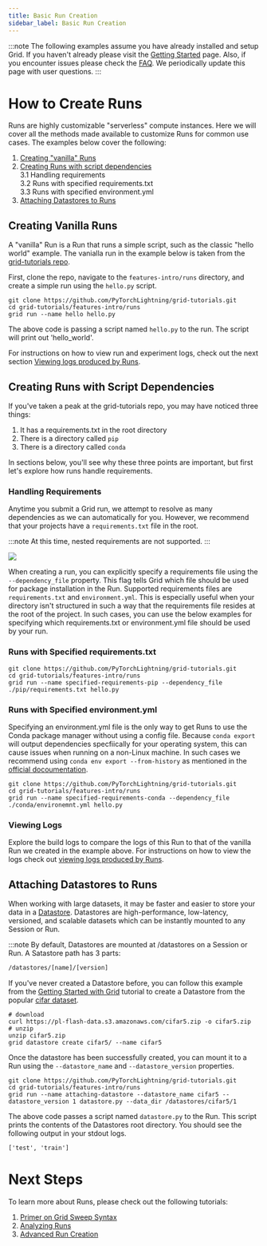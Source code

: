 ```yaml
---
title: Basic Run Creation
sidebar_label: Basic Run Creation
---
```

:::note
The following examples assume you have already installed and setup Grid. If you haven't already please visit the [Getting Started](../../../../getting-started/getting-started-with-grid.md) page.
Also, if you encounter issues please check the [FAQ](../../3_faq.md). We periodically update this page with user questions.
:::

# How to Create Runs
Runs are highly customizable "serverless" compute instances. Here we will cover all the methods made available to customize Runs for common use cases. The examples below cover the following:
1. [Creating "vanilla" Runs](https://docs.grid.ai/features/runs/Creating%20Runs/Basic%20Runs/basic-runs#creating-vanilla-runs)
2. [Creating Runs with script dependencies](https://docs.grid.ai/features/runs/Creating%20Runs/Basic%20Runs/basic-runs#creating-runs-with-script-dependencies)  
  3.1 Handling requirements  
  3.2 Runs with specified requirements.txt  
  3.3 Runs with specified environment.yml
3. [Attaching Datastores to Runs](https://docs.grid.ai/features/runs/Creating%20Runs/Basic%20Runs/basic-runs#attaching-datastores-to-runs)


## Creating Vanilla Runs
A "vanilla" Run is a Run that runs a simple script, such as the classic "hello world" example. The vanialla run in the example below is taken from the [grid-tutorials repo](https://github.com/PyTorchLightning/grid-tutorials/tree/main/features-intro/runs).

First, clone the repo, navigate to the `features-intro/runs` directory, and create a simple run using the `hello.py` script.

```text
git clone https://github.com/PyTorchLightning/grid-tutorials.git
cd grid-tutorials/features-intro/runs
grid run --name hello hello.py
```

The above code is passing a script named `hello.py` to the run. The script will print out 'hello_world'. 

For instructions on how to view run and experiment logs, check out the
next section [Viewing logs produced by Runs](https://docs.grid.ai/features/runs/Analyzing%20Runs/viewing-logs).

## Creating Runs with Script Dependencies
If you've taken a peak at the grid-tutorials repo, you may have noticed three things:
1. It has a requirements.txt in the root directory
2. There is a directory called `pip` 
3. There is a directory called `conda`

In sections below, you'll see why these three points are important, but first let's explore how runs handle requirements.

### Handling Requirements
Anytime you submit a Grid run, we attempt to resolve as many dependencies as we can automatically for you. However, we recommend that your projects have a `requirements.txt` file in the root.

:::note
At this time, nested requirements are not supported.
:::

![](/images/runs/requirements.png)

When creating a run, you can explicitly specify a requirements file using the `--dependency_file` property. This flag tells Grid which file should be used for package installation in the Run. Supported requirements files are `requirements.txt` and `environment.yml`. This is especially useful when your directory isn't structured in such a way that the requirements file resides at the root of the project. In such cases, you can use the below examples for specifying which requirements.txt or environment.yml file should be used by your run. 

### Runs with Specified requirements.txt

```text
git clone https://github.com/PyTorchLightning/grid-tutorials.git
cd grid-tutorials/features-intro/runs
grid run --name specified-requirements-pip --dependency_file ./pip/requirements.txt hello.py
```

### Runs with Specified environment.yml

Specifying an environment.yml file is the only way to get Runs to use the Conda package manager without using a config file. Because `conda export` will output dependencies specfiically for your operating system, this can cause issues when running on a non-Linux machine. In such cases we recommend using
`conda env export --from-history` as mentioned in the [official docoumentation](https://docs.conda.io/projects/conda/en/latest/user-guide/tasks/manage-environments.html#exporting-an-environment-file-across-platforms).

```text
git clone https://github.com/PyTorchLightning/grid-tutorials.git
cd grid-tutorials/features-intro/runs
grid run --name specified-requirements-conda --dependency_file ./conda/environemnt.yml hello.py
```
### Viewing Logs
Explore the build logs to compare the logs of this Run to that of the vanilla Run we created in the example above. 
For instructions on how to view the logs check out [viewing logs produced by Runs](https://docs.grid.ai/features/runs/Analyzing%20Runs/viewing-logs).

## Attaching Datastores to Runs
When working with large datasets, it may be faster and easier to store your data in a [Datastore](../../../datastores/1_README.md). Datastores are high-performance, low-latency, versioned, and scalable datasets which can be instantly mounted to any Session or Run.

:::note
By default, Datastores are mounted at /datastores on a Session or Run.
A Satastore path has 3 parts:

```bash
/datastores/[name]/[version]
```

If you've never created a Datastore before, you can follow this example from the [Getting Started with Grid](../../../../getting-started/getting-started-with-grid.md) tutorial to create a Datastore from the popular [cifar dataset](https://www.cs.toronto.edu/~kriz/cifar.html). 

```text
# download
curl https://pl-flash-data.s3.amazonaws.com/cifar5.zip -o cifar5.zip
# unzip
unzip cifar5.zip
grid datastore create cifar5/ --name cifar5
```

Once the datastore has been successfully created, you can mount it to a Run using the `--datastore_name` and `--datastore_version` properties. 
```text
git clone https://github.com/PyTorchLightning/grid-tutorials.git
cd grid-tutorials/features-intro/runs
grid run --name attaching-datastore --datastore_name cifar5 --datastore_version 1 datastore.py --data_dir /datastores/cifar5/1
```

The above code passes a script named `datastore.py` to the Run. This script prints the contents of the Datastores root directory. You should see the following output in your stdout logs.

```text
['test', 'train']
```


# Next Steps
To learn more about Runs, please check out the following tutorials:
1. [Primer on Grid Sweep Syntax](https://docs.grid.ai/features/runs/Creating%20Runs/Basic%20Runs/sweep-syntax)
2. [Analyzing Runs](https://docs.grid.ai/features/runs/Analyzing%20Runs/README)
3. [Advanced Run Creation](https://docs.grid.ai/features/runs/Creating%20Runs/Adv%20Runs/README)

